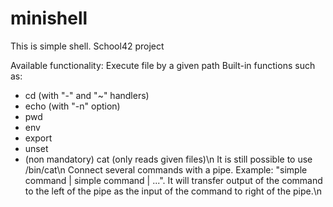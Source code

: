 # minishell
This is simple shell. School42 project

Available functionality:
Execute file by a given path
Built-in functions such as:
 - cd (with "-" and "~" handlers)
 - echo (with "-n" option)
 - pwd
 - env
 - export
 - unset
 - (non mandatory) cat (only reads given files)\n
It is still possible to use /bin/cat\n
Connect several commands with a pipe.
Example: "simple command | simple command | ...".
It will transfer output of the command to the left of the pipe
as the input of the command to right of the pipe.\n
